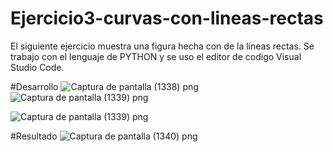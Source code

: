 # Ejercicio3-curvas-con-lineas-rectas
El siguiente ejercicio muestra una figura hecha con de la líneas rectas.
Se trabajo con el lenguaje de PYTHON y se uso el editor de codigo Visual Studio Code.





#Desarrollo
![Captura de pantalla (1338) png](https://user-images.githubusercontent.com/71051834/136637122-c0cafbd6-88e6-4460-9db7-e3bf31450e73.jpg)
![Captura de pantalla (1339) png](https://user-images.githubusercontent.com/71051834/136637361-a3b109d7-f21e-452d-9e1c-030db3de152e.jpg)

![Captura de pantalla (1339) png](https://user-images.githubusercontent.com/71051834/136637124-29f5fc12-7174-4616-9eee-86588ebbada1.jpg)



#Resultado 
![Captura de pantalla (1340) png](https://user-images.githubusercontent.com/71051834/136637140-7db9eab4-e766-4bf0-a447-abed82cf3463.jpg)
